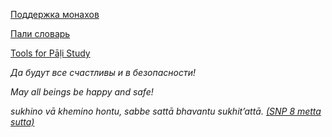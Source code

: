 [Поддержка монахов](https://devamitta.github.io/notes/dana.html)

[Пали словарь](https://devamitta.github.io/pali/)

[Tools for Pāḷi Study](https://sasanarakkha.github.io/study-tools/)

*Да будут все счастливы и в безопасности!*

*May all beings be happy and safe!*

*sukhino vā khemino hontu, sabbe sattā bhavantu sukhit’attā. [(SNP 8 metta sutta)](https://suttacentral.net/snp1.8/en/sujato?layout=linebyline&reference=none&notes=asterisk&highlight=false&script=latin)*

